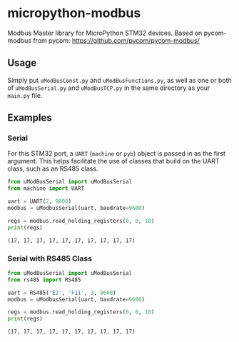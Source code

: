 # micropython-modbus
Modbus Master library for MicroPython STM32 devices. Based on pycom-modbus from pycom: https://github.com/pycom/pycom-modbus/

## Usage
Simply put `uModBusConst.py` and `uModBusFunctions.py`, as well as one or both of `uModBusSerial.py` and `uModBusTCP.py` in the same directory as your `main.py` file.

## Examples
### Serial
For this STM32 port, a `UART` (`machine` or `pyb`) object is passed in as the first argument. This helps facilitate the use of classes that build on the UART class, such as an RS485 class.
```python
from uModBusSerial import uModBusSerial
from machine import UART

uart = UART(2, 9600)
modbus = uModbusSerial(uart, baudrate=9600)

regs = modbus.read_holding_registers(0, 0, 10)
print(regs)
```
```
(17, 17, 17, 17, 17, 17, 17, 17, 17, 17)
```
### Serial with RS485 Class
```python
from uModBusSerial import uModBusSerial
from rs485 import RS485

uart = RS485('E2', 'F11', 3, 9600)
modbus = uModbusSerial(uart, baudrate=9600)

regs = modbus.read_holding_registers(0, 0, 10)
print(regs)
```
```
(17, 17, 17, 17, 17, 17, 17, 17, 17, 17)
```

